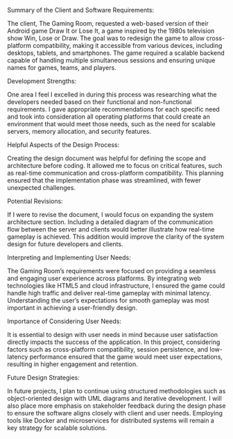 Summary of the Client and Software Requirements:

The client, The Gaming Room, requested a web-based version of their Android game Draw It or Lose It, a game inspired by the 1980s television show Win, Lose or Draw. The goal was to redesign the game to allow cross-platform compatibility, making it accessible from various devices, including desktops, tablets, and smartphones. The game required a scalable backend capable of handling multiple simultaneous sessions and ensuring unique names for games, teams, and players. 

Development Strengths:

One area I feel I excelled in during this process was researching what the developers needed based on their functional and non-functional requirements. I gave appropriate recommendations for each specific need and took into consideration all operating platforms that could create an environment that would meet those needs, such as the need for scalable servers, memory allocation, and security features.  

Helpful Aspects of the Design Process:

Creating the design document was helpful for defining the scope and architecture before coding. It allowed me to focus on critical features, such as real-time communication and cross-platform compatibility. This planning ensured that the implementation phase was streamlined, with fewer unexpected challenges. 

Potential Revisions:

If I were to revise the document, I would focus on expanding the system architecture section. Including a detailed diagram of the communication flow between the server and clients would better illustrate how real-time gameplay is achieved. This addition would improve the clarity of the system design for future developers and clients. 

Interpreting and Implementing User Needs:

The Gaming Room’s requirements were focused on providing a seamless and engaging user experience across platforms. By integrating web technologies like HTML5 and cloud infrastructure, I ensured the game could handle high traffic and deliver real-time gameplay with minimal latency. Understanding the user’s expectations for smooth gameplay was most important in achieving a user-friendly design. 

Importance of Considering User Needs:

It is essential to design with user needs in mind because user satisfaction directly impacts the success of the application. In this project, considering factors such as cross-platform compatibility, session persistence, and low-latency performance ensured that the game would meet user expectations, resulting in higher engagement and retention. 

Future Design Strategies:

In future projects, I plan to continue using structured methodologies such as object-oriented design with UML diagrams and iterative development. I will also place more emphasis on stakeholder feedback during the design phase to ensure the software aligns closely with client and user needs. Employing tools like Docker and microservices for distributed systems will remain a key strategy for scalable solutions. 
